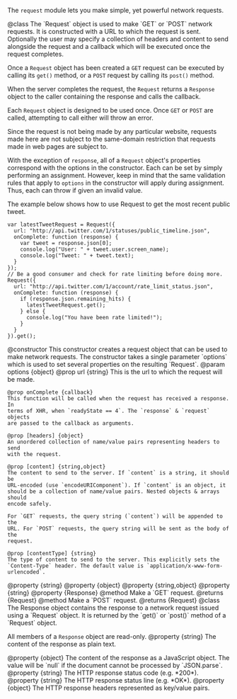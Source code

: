 The `request` module lets you make simple, yet powerful network requests.

<api name="Request">
@class
The `Request` object is used to make `GET` or `POST` network requests. It is
constructed with a URL to which the request is sent. Optionally the user may
specify a collection of headers and content to send alongside the request and
a callback which will be executed once the request completes.

Once a `Request` object has been created a `GET` request can be executed by
calling its `get()` method, or a `POST` request by calling its `post()` method.

When the server completes the request, the `Request` returns a
`Response` object to the caller containing the response and calls the callback.

Each `Request` object is designed to be used once. Once `GET` or `POST` are
called, attempting to call either will throw an error.

Since the request is not being made by any particular website, requests made
here are not subject to the same-domain restriction that requests made in web
pages are subject to.

With the exception of `response`, all of a `Request` object's properties
correspond with the options in the constructor. Each can be set by simply
performing an assignment. However, keep in mind that the same validation rules
that apply to `options` in the constructor will apply during assignment. Thus,
each can throw if given an invalid value.

The example below shows how to use Request to get the most recent public tweet.

    var latestTweetRequest = Request({
      url: "http://api.twitter.com/1/statuses/public_timeline.json",
      onComplete: function (response) {
        var tweet = response.json[0];
        console.log("User: " + tweet.user.screen_name);
        console.log("Tweet: " + tweet.text);
      }
    });
    // Be a good consumer and check for rate limiting before doing more.
    Request({
      url: "http://api.twitter.com/1/account/rate_limit_status.json",
      onComplete: function (response) {
        if (response.json.remaining_hits) {
          latestTweetRequest.get();
        } else {
          console.log("You have been rate limited!");
        }
      }
    }).get();

<api name="Request">
@constructor
This constructor creates a request object that can be used to make network
requests. The constructor takes a single parameter `options` which is used to
set several properties on the resulting `Request`.
@param options {object}
    @prop url {string}
    This is the url to which the request will be made.

    @prop onComplete {callback}
    This function will be called when the request has received a response. In
    terms of XHR, when `readyState == 4`. The `response` & `request` objects
    are passed to the callback as arguments.

    @prop [headers] {object}
    An unordered collection of name/value pairs representing headers to send
    with the request.

    @prop [content] {string,object}
    The content to send to the server. If `content` is a string, it should be
    URL-encoded (use `encodeURIComponent`). If `content` is an object, it
    should be a collection of name/value pairs. Nested objects & arrays should
    encode safely.

    For `GET` requests, the query string (`content`) will be appended to the
    URL. For `POST` requests, the query string will be sent as the body of the
    request.

    @prop [contentType] {string}
    The type of content to send to the server. This explicitly sets the
    `Content-Type` header. The default value is `application/x-www-form-urlencoded`.
</api>

<api name="url">
@property {string}
</api>

<api name="headers">
@property {object}
</api>

<api name="content">
@property {string,object}
</api>

<api name="contentType">
@property {string}
</api>

<api name="response">
@property {Response}
</api>

<api name="get">
@method
Make a `GET` request.
@returns {Request}
</api>

<api name="post">
@method
Make a `POST` request.
@returns {Request}
</api>
</api>


<api name="Response">
@class
The Response object contains the response to a network request issued using a
`Request` object. It is returned by the `get()` or `post()` method of a
`Request` object.

All members of a `Response` object are read-only.
<api name="text">
@property {string}
The content of the response as plain text.
</api>

<api name="json">
@property {object}
The content of the response as a JavaScript object. The value will be `null`
if the document cannot be processed by `JSON.parse`.
</api>

<api name="status">
@property {string}
The HTTP response status code (e.g. *200*).
</api>

<api name="statusText">
@property {string}
The HTTP response status line (e.g. *OK*).
</api>

<api name="headers">
@property {object}
The HTTP response headers represented as key/value pairs.
</api>
</api>
